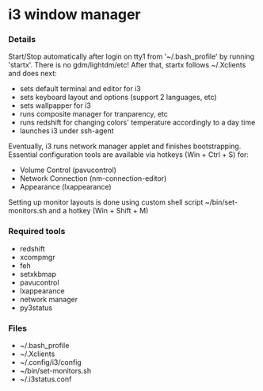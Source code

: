 # i3 window manager

### Details

Start/Stop automatically after login on tty1 from '~/.bash_profile' by running 'startx'.
There is no gdm/lightdm/etc!
After that, startx follows ~/.Xclients and does next:

* sets default terminal and editor for i3
* sets keyboard layout and options (support 2 languages, etc)
* sets wallpapper for i3
* runs composite manager for tranparency, etc
* runs redshift for changing colors' temperature accordingly to a day time
* launches i3 under ssh-agent

Eventually, i3 runs network manager applet and finishes bootstrapping.
Essential configuration tools are available via hotkeys (Win + Ctrl + S) for:

* Volume Control (pavucontrol)
* Network Connection (nm-connection-editor)
* Appearance (lxappearance)

Setting up monitor layouts is done using custom shell script ~/bin/set-monitors.sh 
and a hotkey (Win + Shift + M)

### Required tools

* redshift
* xcompmgr
* feh
* setxkbmap
* pavucontrol
* lxappearance
* network manager
* py3status

### Files

* ~/.bash_profile
* ~/.Xclients
* ~/.config/i3/config
* ~/bin/set-monitors.sh
* ~/.i3status.conf

